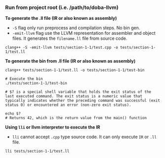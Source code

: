 ### Run from project root (i.e. /path/to/doba-llvm)


**To generate the .ll file (IR or also known as assembly)**
- `-S` flag only run preprocess and compilation steps. No bin gen.
- `-emit-llvm` flag use the LLVM representation for assembler and object files. It generates the `filename.ll` file from source code.

```
clang++ -S -emit-llvm tests/section-1-1/test.cpp -o tests/section-1-1/test.ll
```


**To generate the bin from .ll file (IR or also known as assembly)**

```
clang++ tests/section-1-1/test.ll -o tests/section-1-1/test-bin

# Execute the bin
./tests/section-1-1/test-bin

# $? is a special shell variable that holds the exit status of the last executed command. The exit status is a numeric value that typically indicates whether the preceding command was successful (exit status 0) or encountered an error (non-zero exit status).

echo $?
# Returns 42, which is the return value from the main() function
```

**Using `lli` or llvm interpreter to execute the IR**
- `lli` cannot accept `.cpp` type source code. It can only execute `IR` or `.ll` file.
```
lli tests/section-1-1/test.ll
```
